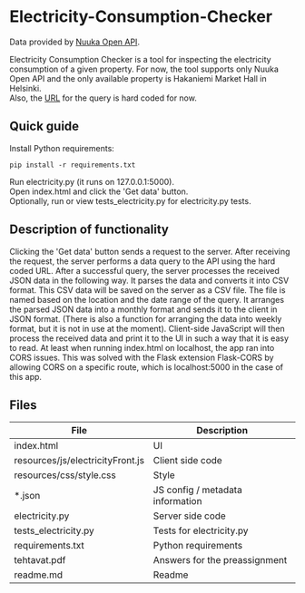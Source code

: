 # Electricity-Consumption-Checker
Data provided by [Nuuka Open API](https://helsinki-openapi.nuuka.cloud/swagger/index.html).
<br />

Electricity Consumption Checker is a tool for inspecting the electricity consumption of a given property. For now, the tool supports only Nuuka Open API and the only available property is Hakaniemi Market Hall in Helsinki.
<br />
Also, the [URL](https://helsinki-openapi.nuuka.cloud/api/v1.0/EnergyData/Daily/ListByProperty?Record=LocationName&SearchString=1000%20Hakaniemen%20kauppahalli&ReportingGroup=Electricity&StartTime=2019-01-01&EndTime=2019-12-31) for the query is hard coded for now.
<br />

## Quick guide
Install Python requirements:<br />
```
pip install -r requirements.txt
```
Run electricity.py (it runs on 127.0.0.1:5000).<br />
Open index.html and click the 'Get data' button.<br />
Optionally, run or view tests_electricity.py for electricity.py tests.<br />

## Description of functionality
Clicking the 'Get data' button sends a request to the server. After receiving the request, the server performs a data query to the API using the hard coded URL. After a successful query, the server processes the received JSON data in the following way. It parses the data and converts it into CSV format. This CSV data will be saved on the server as a CSV file. The file is named based on the location and the date range of the query. It arranges the parsed JSON data into a monthly format and sends it to the client in JSON format. (There is also a function for arranging the data into weekly format, but it is not in use at the moment). Client-side JavaScript will then process the received data and print it to the UI in such a way that it is easy to read. At least when running index.html on localhost, the app ran into CORS issues. This was solved with the Flask extension Flask-CORS by allowing CORS on a specific route, which is localhost:5000 in the case of this app.
<br />

## Files
| File                                  | Description                       |
| ------------------------------------- | --------------------------------- |
| index.html                            | UI                                |
| resources/js/electricityFront.js      | Client side code                  |
| resources/css/style.css               | Style                             |
| \*.json                               | JS config / metadata information  |
| electricity.py                        | Server side code                  |
| tests_electricity.py                  | Tests for electricity.py          |
| requirements.txt                      | Python requirements               |
| tehtavat.pdf                          | Answers for the preassignment     |
| readme.md                             | Readme                            |
